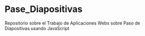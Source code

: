 # Pase_Diapositivas
Repositorio sobre el Trabajo de Aplicaciones Webs sobre Paso de Diapositivas usando JavaScript
